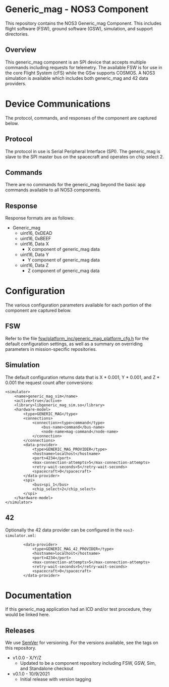 # Generic_mag - NOS3 Component
This repository contains the NOS3 Generic_mag Component.
This includes flight software (FSW), ground software (GSW), simulation, and support directories.

## Overview
This generic_mag component is an SPI device that accepts multiple commands including requests for telemetry. 
The available FSW is for use in the core Flight System (cFS) while the GSw supports COSMOS.
A NOS3 simulation is available which includes both generic_mag and 42 data providers.

# Device Communications
The protocol, commands, and responses of the component are captured below.

## Protocol
The protocol in use is Serial Peripheral Interface (SPI). The generic_mag is slave to the SPI master bus on the spacecraft and operates on chip select 2.

## Commands
There are no commands for the generic_mag beyond the basic app commands available to all NOS3 components.

## Response
Response formats are as follows:
* Generic_mag
  - uint16, 0xDEAD
  - uint16, 0xBEEF
  - uint16, Data X
    * X component of generic_mag data
  - uint16, Data Y
    * Y component of generic_mag data
  - uint16, Data Z
    * Z component of generic_mag data


# Configuration
The various configuration parameters available for each portion of the component are captured below.

## FSW
Refer to the file [fsw/platform_inc/generic_mag_platform_cfg.h](fsw/platform_inc/generic_mag_platform_cfg.h) for the default
configuration settings, as well as a summary on overriding parameters in mission-specific repositories.

## Simulation
The default configuration returns data that is X * 0.001, Y * 0.001, and Z * 0.001 the request count after conversions:
```
<simulator>
    <name>generic_mag_sim</name>
    <active>true</active>
    <library>libgeneric_mag_sim.so</library>
    <hardware-model>
        <type>GENERIC_MAG</type>
        <connections>
            <connection><type>command</type>
                <bus-name>command</bus-name>
                <node-name>mag-command</node-name>
            </connection>
        </connections>
        <data-provider>
            <type>GENERIC_MAG_PROVIDER</type>
            <hostname>localhost</hostname>
            <port>4234</port>
            <max-connection-attempts>5</max-connection-attempts>
            <retry-wait-seconds>5</retry-wait-seconds>
            <spacecraft>0</spacecraft>
        </data-provider>
        <spi>
            <bus>spi_1</bus>
            <chip_select>2</chip_select>
        </spi>
    </hardware-model>
</simulator>
```

## 42
Optionally the 42 data provider can be configured in the `nos3-simulator.xml`:
```
        <data-provider>
            <type>GENERIC_MAG_42_PROVIDER</type>
            <hostname>localhost</hostname>
            <port>4234</port>
            <max-connection-attempts>5</max-connection-attempts>
            <retry-wait-seconds>5</retry-wait-seconds>
            <spacecraft>0</spacecraft>
        </data-provider>
```


# Documentation
If this generic_mag application had an ICD and/or test procedure, they would be linked here.

## Releases
We use [SemVer](http://semver.org/) for versioning. For the versions available, see the tags on this repository.
* v1.0.0 - X/Y/Z 
  - Updated to be a component repository including FSW, GSW, Sim, and Standalone checkout
* v0.1.0 - 10/9/2021 
  - Initial release with version tagging
